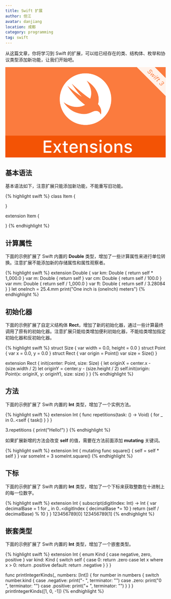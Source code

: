 ```yaml
---
title: Swift 扩展
author: 但江
avatar: danjiang
location: 成都
category: programming
tag: swift
---
```


从这篇文章，你将学习到 Swift 的扩展，可以给已经存在的类、结构体、枚举和协议类型添加新功能，让我们开始吧。

![Swift Extensions](/images/swift-extensions.jpg)

## 基本语法

基本语法如下，注意扩展只能添加新功能，不能重写旧功能。

{% highlight swift %}
class Item {
  
}

extension Item {
  
}
{% endhighlight %}

## 计算属性

下面的示例扩展了 Swift 内置的 **Double** 类型，增加了一些计算属性来进行单位转换。注意扩展不能添加新的存储属性和属性观察者。

{% highlight swift %}
extension Double {
  var km: Double { return self * 1_000.0 }
  var m: Double { return self }
  var cm: Double { return self / 100.0 }
  var mm: Double { return self / 1_000.0 }
  var ft: Double { return self / 3.28084 }
}
let oneInch = 25.4.mm
print("One inch is \(oneInch) meters")
{% endhighlight %}

## 初始化器

下面的示例扩展了自定义结构体 **Rect**，增加了新的初始化器，通过一些计算最终调用了原有的初始化器。注意扩展只能给类增加便利初始化器，不能给类增加指定初始化器和反初始化器。

{% highlight swift %}
struct Size {
  var width = 0.0, height = 0.0
}
struct Point {
  var x = 0.0, y = 0.0
}
struct Rect {
  var origin = Point()
  var size = Size()
}

extension Rect {
  init(center: Point, size: Size) {
    let originX = center.x - (size.width / 2)
    let originY = center.y - (size.height / 2)
    self.init(origin: Point(x: originX, y: originY), size: size)
  }
}
{% endhighlight %}

## 方法

下面的示例扩展了 Swift 内置的 **Int** 类型，增加了一个实例方法。

{% highlight swift %}
extension Int {
  func repetitions(task: () -> Void) {
    for _ in 0..<self {
      task()
    }
  }
}

3.repetitions { 
  print("Hello!")
}
{% endhighlight %}

如果扩展新增的方法会改变 **self** 的值，需要在方法前面添加 **mutating** 关键词。

{% highlight swift %}
extension Int {
  mutating func square() {
    self = self * self
  }
}
var someInt = 3
someInt.square()
{% endhighlight %}

## 下标

下面的示例扩展了 Swift 内置的 **Int** 类型，增加了一个下标来获取整数在十进制上的每一位数字。

{% highlight swift %}
extension Int {
  subscript(digitIndex: Int) -> Int {
    var decimalBase = 1
    for _ in 0..<digitIndex {
      decimalBase *= 10
    }
    return (self / decimalBase) % 10
  }
}
123456789[0]
123456789[1]
{% endhighlight %}

## 嵌套类型

下面的示例扩展了 Swift 内置的 **Int** 类型，增加了一个嵌套类型。

{% highlight swift %}
extension Int {
  enum Kind {
    case negative, zero, positive
  }
  var kind: Kind {
    switch self {
    case 0:
      return .zero
    case let x where x > 0:
      return .positive
    default:
      return .negative
    }
  }
}

func printIntegerKinds(_ numbers: [Int]) {
  for number in numbers {
    switch number.kind {
    case .negative:
      print("- ", terminator: "")
    case .zero:
      print("0 ", terminator: "")
    case .positive:
      print("+ ", terminator: "")
    }
  }
}
printIntegerKinds([1, 0, -1])
{% endhighlight %}
